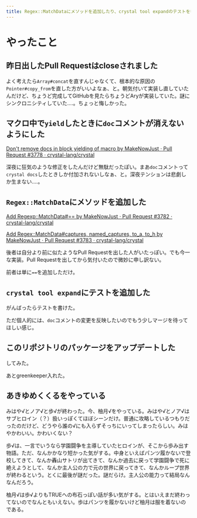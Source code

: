 ```yaml
---
title: Regex::MatchDataにメソッドを追加したり、crystal tool expandのテストを書いたり
---
```


<script async src="//cdn.embedly.com/widgets/platform.js"></script>

# やったこと

## 昨日出したPull Requestはcloseされました

よく考えたら`Array#concat`を直すんじゃなくて、根本的な原因の`Pointer#copy_from`を直した方がいいよなぁ、と。朝気付いて実装し直していたんだけど、ちょうど完成してGitHubを見たらちょうどAryが実装していた。謎にシンクロニシティしていた‥‥。ちょっと悔しかった。

## マクロ中で`yield`したときに`doc`コメントが消えないようにした

<a class="embedly-card" href="https://github.com/crystal-lang/crystal/pull/3778">Don't remove docs in block yielding of macro by MakeNowJust · Pull Request #3778 · crystal-lang/crystal</a>

深夜に狂気のような修正をしたんだけど無駄だったぽい。まあ`doc`コメントって`crystal docs`したときしか付加されないしなぁ、と。深夜テンションは悲劇しか生まない‥‥。

## `Regex::MatchData`にメソッドを追加した

<a class="embedly-card" href="https://github.com/crystal-lang/crystal/pull/3782">Add Regexp::MatchData#== by MakeNowJust · Pull Request #3782 · crystal-lang/crystal</a>

<a class="embedly-card" href="https://github.com/crystal-lang/crystal/pull/3783">Add Regex::MatchData#captures, named_captures, to_a, to_h by MakeNowJust · Pull Request #3783 · crystal-lang/crystal</a>

後者は自分より前に似たようなPull Requestを出した人がいたっぽい。でも今一な実装。Pull Requestを出してから気付いたので微妙に申し訳ない。

前者は単に`==`を追加しただけ。

## `crystal tool expand`にテストを追加した

がんばったらテストを書けた。

ただ個人的には、`doc`コメントの変更を反映したいのでもう少しマージを待ってほしい感じ。

## このリポジトリのパッケージをアップデートした

してみた。

あとgreenkeeper入れた。

## あきゆめくくるをやっている

みはや√とノア√と歩√が終わった。今、柚月√をやっている。みはや√とノア√はサブヒロイン（？）扱いっぽくてほぼシーンだけ。普通に攻略しているつもりだったのだけど、どうやら誰の√にも入らずそっちにいってしまったらしい。みはやかわいい。かわいくない？

歩√は、一言でいうなら学園闘争を主導していたヒロインが、そこから歩み出す物語。ただ、なんかかなり短かった気がする。中身といえばパンツ履かないで登校してきて、なんか轟山サトリが出てきて、なんか過去に戻って学園闘争で死に絶えようとして、なんか主人公の力で元の世界に戻ってきて、なんかループ世界が終わるという。とくに最後が謎だった。謎だらけ。主人公の能力って結局なんなんだろう。

柚月√は歩√よりもTRUEへの布石っぽい話が多い気がする。とはいえまだ終わってないのでなんともいえない。歩はパンツを履かないけど柚月は服を着ないのである。
